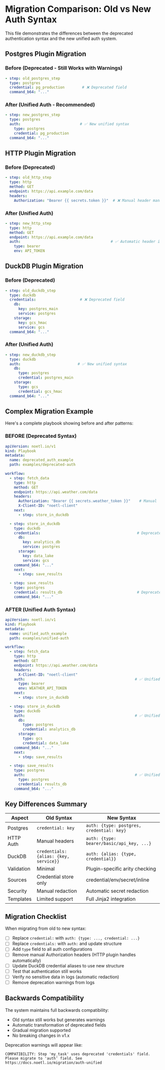 # Migration Comparison: Old vs New Auth Syntax

This file demonstrates the differences between the deprecated authentication syntax and the new unified auth system.

## Postgres Plugin Migration

### Before (Deprecated - Still Works with Warnings)
```yaml
- step: old_postgres_step
  type: postgres
  credential: pg_production        # ❌ Deprecated field
  command_b64: "..."
```

### After (Unified Auth - Recommended)
```yaml
- step: new_postgres_step
  type: postgres
  auth:                           # ✅ New unified syntax
    type: postgres
    credential: pg_production
  command_b64: "..."
```

## HTTP Plugin Migration

### Before (Deprecated)
```yaml
- step: old_http_step
  type: http
  method: GET
  endpoint: https://api.example.com/data
  headers:
    Authorization: "Bearer {{ secrets.token }}"  # ❌ Manual header management
```

### After (Unified Auth)
```yaml
- step: new_http_step
  type: http
  method: GET
  endpoint: https://api.example.com/data
  auth:                                         # ✅ Automatic header injection
    type: bearer
    env: API_TOKEN
```

## DuckDB Plugin Migration

### Before (Deprecated)
```yaml
- step: old_duckdb_step
  type: duckdb
  credentials:                    # ❌ Deprecated field
    db:
      key: postgres_main
      service: postgres
    storage:
      key: gcs_hmac
      service: gcs
  command_b64: "..."
```

### After (Unified Auth)
```yaml
- step: new_duckdb_step
  type: duckdb
  auth:                          # ✅ New unified syntax
    db:
      type: postgres
      credential: postgres_main
    storage:
      type: gcs
      credential: gcs_hmac
  command_b64: "..."
```

## Complex Migration Example

Here's a complete playbook showing before and after patterns:

### BEFORE (Deprecated Syntax)
```yaml
apiVersion: noetl.io/v1
kind: Playbook
metadata:
  name: deprecated_auth_example
  path: examples/deprecated-auth

workflow:
  - step: fetch_data
    type: http
    method: GET
    endpoint: https://api.weather.com/data
    headers:
      Authorization: "Bearer {{ secrets.weather_token }}"    # Manual
      X-Client-ID: "noetl-client"
    next:
      - step: store_in_duckdb

  - step: store_in_duckdb
    type: duckdb
    credentials:                                            # Deprecated
      db:
        key: analytics_db
        service: postgres
      storage:
        key: data_lake
        service: gcs
    command_b64: "..."
    next:
      - step: save_results

  - step: save_results
    type: postgres
    credential: results_db                                  # Deprecated
    command_b64: "..."
```

### AFTER (Unified Auth Syntax)
```yaml
apiVersion: noetl.io/v1
kind: Playbook
metadata:
  name: unified_auth_example
  path: examples/unified-auth

workflow:
  - step: fetch_data
    type: http
    method: GET
    endpoint: https://api.weather.com/data
    headers:
      X-Client-ID: "noetl-client"
    auth:                                                  # ✅ Unified auth
      type: bearer
      env: WEATHER_API_TOKEN
    next:
      - step: store_in_duckdb

  - step: store_in_duckdb
    type: duckdb
    auth:                                                  # ✅ Unified auth
      db:
        type: postgres
        credential: analytics_db
      storage:
        type: gcs
        credential: data_lake
    command_b64: "..."
    next:
      - step: save_results

  - step: save_results
    type: postgres
    auth:                                                  # ✅ Unified auth
      type: postgres
      credential: results_db
    command_b64: "..."
```

## Key Differences Summary

| Aspect | Old Syntax | New Syntax |
|--------|------------|------------|
| Postgres | `credential: key` | `auth: {type: postgres, credential: key}` |
| HTTP Auth | Manual headers | `auth: {type: bearer/basic/api_key, ...}` |
| DuckDB | `credentials: {alias: {key, service}}` | `auth: {alias: {type, credential}}` |
| Validation | Minimal | Plugin-specific arity checking |
| Sources | Credential store only | credential/env/secret/inline |
| Security | Manual redaction | Automatic secret redaction |
| Templates | Limited support | Full Jinja2 integration |

## Migration Checklist

When migrating from old to new syntax:

- [ ] Replace `credential:` with `auth: {type: ..., credential: ...}`
- [ ] Replace `credentials:` with `auth:` and update structure
- [ ] Add `type` field to all auth configurations
- [ ] Remove manual Authorization headers (HTTP plugin handles automatically)
- [ ] Update DuckDB credential aliases to use new structure
- [ ] Test that authentication still works
- [ ] Verify no sensitive data in logs (automatic redaction)
- [ ] Remove deprecation warnings from logs

## Backwards Compatibility

The system maintains full backwards compatibility:

- Old syntax still works but generates warnings
- Automatic transformation of deprecated fields
- Gradual migration supported
- No breaking changes in v1.x

Deprecation warnings will appear like:
```
COMPATIBILITY: Step 'my_task' uses deprecated 'credentials' field. 
Please migrate to 'auth' field. See https://docs.noetl.io/migration/auth-unified
```